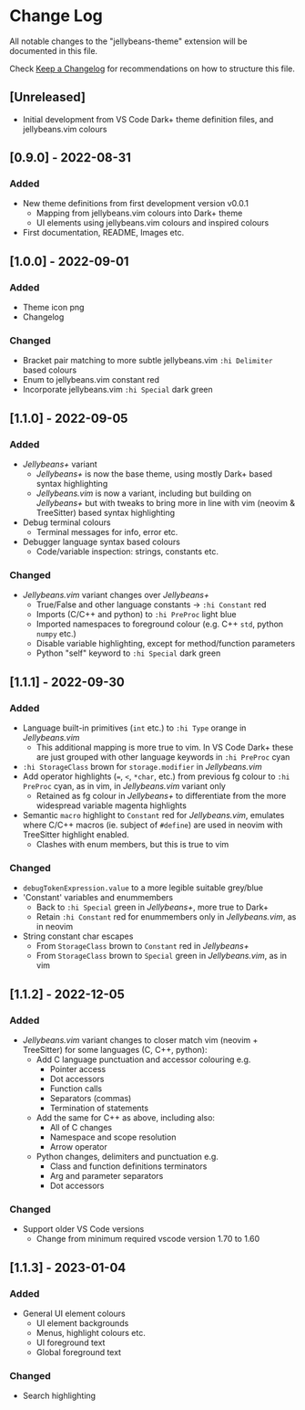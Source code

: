 # Change Log

All notable changes to the "jellybeans-theme" extension will be documented in this file.

Check [Keep a Changelog](http://keepachangelog.com/) for recommendations on how to structure this file.

## [Unreleased]

- Initial development from VS Code Dark+ theme definition files, and jellybeans.vim colours

## [0.9.0] - 2022-08-31
### Added
- New theme definitions from first development version v0.0.1
    - Mapping from jellybeans.vim colours into Dark+ theme
    - UI elements using jellybeans.vim colours and inspired colours
- First documentation, README, Images etc.

## [1.0.0] - 2022-09-01
### Added
- Theme icon png
- Changelog
### Changed
- Bracket pair matching to more subtle jellybeans.vim `:hi Delimiter` based colours
- Enum to jellybeans.vim constant red
- Incorporate jellybeans.vim `:hi Special` dark green

## [1.1.0] - 2022-09-05
### Added
- *Jellybeans+* variant
    - *Jellybeans+* is now the base theme, using mostly Dark+ based syntax
      highlighting
    - *Jellybeans.vim* is now a variant, including but building on *Jellybeans+*
      but with tweaks to bring more in line with vim (neovim & TreeSitter) based
      syntax highlighting
- Debug terminal colours
    - Terminal messages for info, error etc.
- Debugger language syntax based colours
    - Code/variable inspection: strings, constants etc.
### Changed
- *Jellybeans.vim* variant changes over *Jellybeans+*
    - True/False and other language constants -> `:hi Constant` red
    - Imports (C/C++ and python) to `:hi PreProc` light blue
    - Imported namespaces to foreground colour (e.g. C++ `std`, python `numpy`
      etc.)
    - Disable variable highlighting, except for method/function parameters
    - Python "self" keyword to `:hi Special` dark green

## [1.1.1] - 2022-09-30
### Added
- Language built-in primitives (`int` etc.) to `:hi Type` orange in *Jellybeans.vim*
  - This additional mapping is more true to vim. In VS Code Dark+ these are
    just grouped with other language keywords in `:hi PreProc` cyan
- `:hi StorageClass` brown for `storage.modifier` in *Jellybeans.vim*
- Add operator highlights (`=`, `<`, `*char`, etc.) from previous fg colour to
  `:hi PreProc` cyan, as in vim, in *Jellybeans.vim* variant only
  - Retained as fg colour in *Jellybeans+* to differentiate from the more
    widespread variable magenta highlights
- Semantic `macro` highlight to `Constant` red for *Jellybeans.vim*, emulates
  where C/C++ macros (ie. subject of `#define`) are used in neovim with
  TreeSitter highlight enabled.
  - Clashes with enum members, but this is true to vim
### Changed
- `debugTokenExpression.value` to a more legible suitable grey/blue
- 'Constant' variables and enummembers
  - Back to `:hi Special` green in *Jellybeans+*, more true to Dark+
  - Retain `:hi Constant` red for enummembers only in *Jellybeans.vim*,
    as in neovim
- String constant char escapes
  - From `StorageClass` brown to `Constant` red in *Jellybeans+*
  - From `StorageClass` brown to `Special` green in *Jellybeans.vim*, as in vim

## [1.1.2] - 2022-12-05
### Added
- *Jellybeans.vim* variant changes to closer match vim (neovim + TreeSitter) for some languages (C, C++, python):
  - Add C language punctuation and accessor colouring e.g.
    - Pointer access
    - Dot accessors
    - Function calls
    - Separators (commas)
    - Termination of statements
  - Add the same for C++ as above, including also:
    - All of C changes
    - Namespace and scope resolution
    - Arrow operator
  - Python changes, delimiters and punctuation e.g.
    - Class and function definitions terminators
    - Arg and parameter separators
    - Dot accessors
### Changed
- Support older VS Code versions
  - Change from minimum required vscode version 1.70 to 1.60

## [1.1.3] - 2023-01-04
### Added
- General UI element colours
  - UI element backgrounds
  - Menus, highlight colours etc.
  - UI foreground text
  - Global foreground text
### Changed
- Search highlighting

